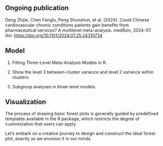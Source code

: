 Ongoing publication
----
Deng Zhijie, Chen Fanglu, Peng Shunshun, et al. (2024). Could Chinese cardiovascular chronic conditions patients gain benefits from pharmaceutical services? A multilevel meta-analysis. medRxiv, 2024-07.
doi: https://doi.org/10.1101/2024.07.25.24310734

Model
----
1. Fitting Three-Level Meta-Analysis Models in R.

2. Show the level 3 between-cluster variance and level 2 variance within clusters.

3. Subgroup analyses in three-level models.


Visualization
---
The process of drawing basic forest plots is generally guided by predefined templates available in the R package, which restricts the degree of customization that users can apply. 

Let’s embark on a creative journey to design and construct the ideal forest plot, exactly as we envision it in our minds.
